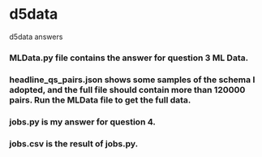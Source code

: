 # d5data
d5data answers

### MLData.py file contains the answer for question 3 ML Data.
### headline_qs_pairs.json shows some samples of the schema I adopted, and the full file should contain more than 120000 pairs. Run the MLData file to get the full data.
### jobs.py is my answer for question 4. 
### jobs.csv is the result of jobs.py.
